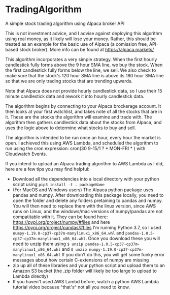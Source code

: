 # TradingAlgorithm
A simple stock trading algorithm using Alpaca broker API

This is not investment advice, and I advise against deploying this algorithm using real money, as it likely will lose your money. Rather, this should be treated as an example for the basic use of Alpaca (a comission free, API-based stock broker). More info can be found at https://alpaca.markets/

This algorithm incorporates a very simple strategy. When the first hourly candlestick fully forms above the 9 hour SMA line, we buy the stock. When the first candlestick fully forms below the line, we sell. We also check to make sure that the stock's 120 hour SMA line is above its 180 hour SMA line so that we are only trading stocks that are trending upwards.

Note that Alpaca does not provide hourly candlestick data, so I use their 15 minute candlestick data and rework it into hourly candlestick data.

The algorithm begins by connecting to your Alpaca brockerage account. It then looks at your first watchlist, and takes note of all the stocks that are in it. These are the stocks the algorithm will examine and trade with. The algorithm then gathers candlestick data about the stocks from Alpaca, and uses the logic above to determine what stocks to buy and sell.

The algorithm is intended to be run once an hour, every hour the market is open. I achieved this using AWS Lambda, and scheduled the algorithm to run using the cron expression: cron(30 9-15/1 ? * MON-FRI * ) with Cloudwatch Events.

If you intend to upload an Alpaca trading algorithm to AWS Lambda as I did, here are a few tips you may find helpful:

* Download all the dependencies into a local directory with your python script using ```pip3 install -t . packageName```
* (For MacOS and Windows users) The Alpaca python package uses pandas and numpy. After downloading this package locally, you need to open the folder and delete any folders pretaining to pandas and numpy. You will then need to replace them with the linux version, since AWS runs on Linux, and the windows/mac versions of numpy/pandas are not compatitable with it.
They can be found here: https://pypi.org/project/numpy/#files and here https://pypi.org/project/pandas/#files
I'm running Python 3.7, so I used ```numpy-1.19.0-cp37-cp37m-manylinux1_x86_64.whl``` and ```pandas-1.0.5-cp37-cp37m-manylinux1_x86_64.whl```.
Once you download these you will need to unzip them using ```$ unzip pandas-1.0.5-cp37-cp37m-manylinux1_x86_64.whl``` and ```$ unzip numpy-1.19.0-cp37-cp37m-manylinux1_x86_64.whl```
If you don't do this, you will get some funky error messages about how certain C-extensions of numpy are missing
* zip up all of these libraries and your python script and upload them to an Amazon S3 bucket (the .zip folder will likely be too large to upload to Lambda directly)
* If you haven't used AWS Lambd before, watch a python AWS Lambda tutorial video because ^that's^ not all you need to know.
